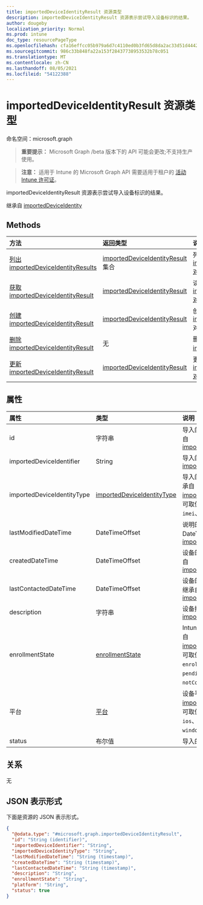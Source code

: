 ```yaml
---
title: importedDeviceIdentityResult 资源类型
description: importedDeviceIdentityResult 资源表示尝试导入设备标识的结果。
author: dougeby
localization_priority: Normal
ms.prod: intune
doc_type: resourcePageType
ms.openlocfilehash: cfa16effcc05b979a6d7c4110ed0b3fd65d8da2ac33d51d4442f1d1727b155fb
ms.sourcegitcommit: 986c33b848fa22a153f28437738953532b78c051
ms.translationtype: MT
ms.contentlocale: zh-CN
ms.lasthandoff: 08/05/2021
ms.locfileid: "54122388"
---
```

# <a name="importeddeviceidentityresult-resource-type"></a>importedDeviceIdentityResult 资源类型

命名空间：microsoft.graph

> **重要提示：** Microsoft Graph /beta 版本下的 API 可能会更改;不支持生产使用。

> **注意：** 适用于 Intune 的 Microsoft Graph API 需要适用于租户的 [活动 Intune 许可证](https://go.microsoft.com/fwlink/?linkid=839381)。

importedDeviceIdentityResult 资源表示尝试导入设备标识的结果。


继承自 [importedDeviceIdentity](../resources/intune-enrollment-importeddeviceidentity.md)

## <a name="methods"></a>Methods
|方法|返回类型|说明|
|:---|:---|:---|
|[列出 importedDeviceIdentityResults](../api/intune-enrollment-importeddeviceidentityresult-list.md)|[importedDeviceIdentityResult](../resources/intune-enrollment-importeddeviceidentityresult.md) 集合|列出 [importedDeviceIdentityResult 对象的属性和](../resources/intune-enrollment-importeddeviceidentityresult.md) 关系。|
|[获取 importedDeviceIdentityResult](../api/intune-enrollment-importeddeviceidentityresult-get.md)|[importedDeviceIdentityResult](../resources/intune-enrollment-importeddeviceidentityresult.md)|读取 [importedDeviceIdentityResult 对象的属性和](../resources/intune-enrollment-importeddeviceidentityresult.md) 关系。|
|[创建 importedDeviceIdentityResult](../api/intune-enrollment-importeddeviceidentityresult-create.md)|[importedDeviceIdentityResult](../resources/intune-enrollment-importeddeviceidentityresult.md)|创建新的 [importedDeviceIdentityResult](../resources/intune-enrollment-importeddeviceidentityresult.md) 对象。|
|[删除 importedDeviceIdentityResult](../api/intune-enrollment-importeddeviceidentityresult-delete.md)|无|删除 [importedDeviceIdentityResult](../resources/intune-enrollment-importeddeviceidentityresult.md)。|
|[更新 importedDeviceIdentityResult](../api/intune-enrollment-importeddeviceidentityresult-update.md)|[importedDeviceIdentityResult](../resources/intune-enrollment-importeddeviceidentityresult.md)|更新 [importedDeviceIdentityResult 对象](../resources/intune-enrollment-importeddeviceidentityresult.md) 的属性。|

## <a name="properties"></a>属性
|属性|类型|说明|
|:---|:---|:---|
|id|字符串|导入的设备标识的 ID 继承自 [importedDeviceIdentity](../resources/intune-enrollment-importeddeviceidentity.md)|
|importedDeviceIdentifier|String|导入的设备标识符 继承自 [importedDeviceIdentity](../resources/intune-enrollment-importeddeviceidentity.md)|
|importedDeviceIdentityType|[importedDeviceIdentityType](../resources/intune-enrollment-importeddeviceidentitytype.md)|导入的设备标识的类型 继承自 [importedDeviceIdentity](../resources/intune-enrollment-importeddeviceidentity.md)。 可取值为：`unknown`、`imei`、`serialNumber`。|
|lastModifiedDateTime|DateTimeOffset|说明的 Last Modified DateTime 继承自 [importedDeviceIdentity](../resources/intune-enrollment-importeddeviceidentity.md)|
|createdDateTime|DateTimeOffset|设备的创建日期时间 继承自 [importedDeviceIdentity](../resources/intune-enrollment-importeddeviceidentity.md)|
|lastContactedDateTime|DateTimeOffset|设备的上次联系日期时间 继承自 [importedDeviceIdentity](../resources/intune-enrollment-importeddeviceidentity.md)|
|description|字符串|设备描述 继承自 [importedDeviceIdentity](../resources/intune-enrollment-importeddeviceidentity.md)|
|enrollmentState|[enrollmentState](../resources/intune-shared-enrollmentstate.md)|Intune 中的设备状态 继承自 [importedDeviceIdentity](../resources/intune-enrollment-importeddeviceidentity.md)。 可取值为：`unknown`、`enrolled`、`pendingReset`、`failed`、`notContacted`、`blocked`。|
|平台|[平台](../resources/intune-enrollment-platform.md)|设备平台。 继承自 [importedDeviceIdentity](../resources/intune-enrollment-importeddeviceidentity.md)。 可取值为：`unknown`、`ios`、`android`、`windows`、`windowsMobile`、`macOS`。|
|status|布尔值|导入的设备标识的状态|

## <a name="relationships"></a>关系
无

## <a name="json-representation"></a>JSON 表示形式
下面是资源的 JSON 表示形式。
<!-- {
  "blockType": "resource",
  "keyProperty": "id",
  "@odata.type": "microsoft.graph.importedDeviceIdentityResult"
}
-->
``` json
{
  "@odata.type": "#microsoft.graph.importedDeviceIdentityResult",
  "id": "String (identifier)",
  "importedDeviceIdentifier": "String",
  "importedDeviceIdentityType": "String",
  "lastModifiedDateTime": "String (timestamp)",
  "createdDateTime": "String (timestamp)",
  "lastContactedDateTime": "String (timestamp)",
  "description": "String",
  "enrollmentState": "String",
  "platform": "String",
  "status": true
}
```





